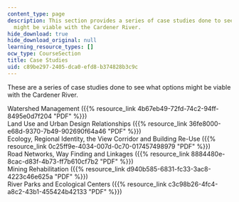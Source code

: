 ```yaml
---
content_type: page
description: This section provides a series of case studies done to see what options
  might be viable with the Cardener River.
hide_download: true
hide_download_original: null
learning_resource_types: []
ocw_type: CourseSection
title: Case Studies
uid: c89be297-2405-dca0-efd8-b374828b3c9c
---
```


These are a series of case studies done to see what options might be viable with the Cardener River.

Watershed Management ({{% resource_link 4b67eb49-72fd-74c2-94ff-8495e0d7f204 "PDF" %}})  
Land Use and Urban Design Relationships ({{% resource_link 36fe8000-e68d-9370-7b49-902690f64a46 "PDF" %}})  
Ecology, Regional Identity, the View Corridor and Building Re-Use ({{% resource_link 0c25ff9e-4034-007d-0c70-017457498979 "PDF" %}})  
Road Networks, Way Finding and Linkages ({{% resource_link 8884480e-8cac-d83f-4b73-ff7b610cf7b2 "PDF" %}})  
Mining Rehabilitation ({{% resource_link d940b585-6831-fc33-3ac8-4223c46e625a "PDF" %}})  
River Parks and Ecological Centers ({{% resource_link c3c98b26-4fc4-a8c2-43b1-455424b42133 "PDF" %}})